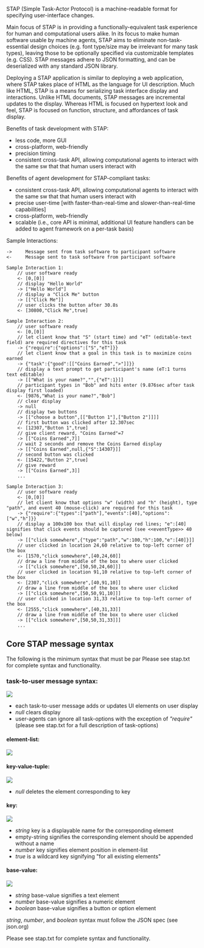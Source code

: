STAP (Simple Task-Actor Protocol) is a machine-readable format for specifying user-interface changes. 

Main focus of STAP is in providing a functionally-equivalent task experience for human and computational users alike.
In its focus to make human software usable by machine agents, STAP aims to eliminate non-task-essential design choices (e.g. font type/size may be irrelevant for many task types), leaving those to be optionally specified via customizable templates (e.g. CSS).
STAP messages adhere to JSON formatting, and can be deserialized with any standard JSON library.

Deploying a STAP application is similar to deploying a web application, where STAP takes place of HTML as the language for UI description.
Much like HTML, STAP is a means for serializing task interface display and interactions.
Unlike HTML documents, STAP messages are incremental updates to the display.
Whereas HTML is focused on hypertext look and feel, STAP is focused on function, structure, and affordances of task display.

Benefits of task development with STAP:
* less code, more GUI
* cross-platform, web-friendly
* precision timing
* consistent cross-task API, allowing computational agents to interact with the same sw that that human users interact with

Benefits of agent development for STAP-compliant tasks:
* consistent cross-task API, allowing computational agents to interact with the same sw that that human users interact with
* precise user-time [with faster-than-real-time and slower-than-real-time capabilities]
* cross-platform, web-friendly
* scalable (i.e., core API is minimal, additional UI feature handlers can be added to agent framework on a per-task basis)


Sample Interactions:

    ->     Message sent from task software to participant software
    <-     Message sent to task software from participant software

    Sample Interaction 1:
        // user software ready
        <- [0,[0]]
        // display "Hello World"
        -> ["Hello World"]
        // display a "Click Me" button
        -> [["Click Me"]]
        // user clicks the button after 30.8s
        <- [30800,"Click Me",true]

    Sample Interaction 2:
        // user software ready
        <- [0,[0]]
        // let client know that "S" (start time) and "eT" (editable-text field) are required directives for this task
        -> {"require":{"options":["S","eT"]}}
        // let client know that a goal in this task is to maximize coins earned
        -> {"task":{"good":[["Coins Earned",">"]]}}
        // display a text prompt to get participant's name (eT:1 turns text editable)
        -> [["What is your name?","",{"eT":1}]]
        // participant types in "Bob" and hits enter (9.876sec after task display first loaded)
        <- [9876,"What is your name?","Bob"]
        // clear display
        -> null
        // display two buttons
        -> [["choose a button",[["Button 1"],["Button 2"]]]]
        // first button was clicked after 12.307sec
        <- [12307,"Button 1",true]
        // give client reward, "Coins Earned"=7
        -> [["Coins Earned",7]]
        // wait 2 seconds and remove the Coins Earned display
        -> [["Coins Earned",null,{"S":14307}]]
        // second button was clicked
        <- [15422,"Button 2",true]
        // give reward
        -> [["Coins Earned",3]]
        ...

    Sample Interaction 3:
        // user software ready
        <- [0,[0]]
        // let client know that options "w" (width) and "h" (height), type "path", and event 40 (mouse-click) are required for this task
        -> {"require":{"types":["path"],"events":[40],"options":["w","h"]}}
        // display a 100x100 box that will display red lines; "e":[40] signifies that click events should be captured (see <<eventType>> 40 below)
        -> [["click somewhere",{"type":"path","w":100,"h":100,"e":[40]}]]
        // user clicked in location 24,60 relative to top-left corner of the box
        <- [1570,"click somewhere",[40,24,60]]
        // draw a line from middle of the box to where user clicked
        -> [["click somewhere",[50,50,24,60]]]
        // user clicked in location 91,10 relative to top-left corner of the box
        <- [2307,"click somewhere",[40,91,10]]
        // draw a line from middle of the box to where user clicked
        -> [["click somewhere",[50,50,91,10]]]
        // user clicked in location 31,33 relative to top-left corner of the box
        <- [2555,"click somewhere",[40,31,33]]
        // draw a line from middle of the box to where user clicked
        -> [["click somewhere",[50,50,31,33]]]
        ...


## Core STAP message syntax

The following is the minimum syntax that must be par
Please see stap.txt for complete syntax and functionality.

### task-to-user message syntax:
![](https://raw.githubusercontent.com/vdv7/stap/master/diagram/diagram/task-to-user.png)

* each task-to-user message adds or updates UI elements on user display
* *null* clears display
* user-agents can ignore all task-options with the exception of *"require"* (please see stap.txt for a full description of task-options)

#### element-list:
![](https://raw.githubusercontent.com/vdv7/stap/master/diagram/diagram/element-list.png)

#### key-value-tuple:
![](https://raw.githubusercontent.com/vdv7/stap/master/diagram/diagram/key-value-tuple.png)

* *null* deletes the element corresponding to key

#### key:
![](https://raw.githubusercontent.com/vdv7/stap/master/diagram/diagram/key.png)

* *string* key is a displayable name for the corresponding element
* empty-string signifies the corresponding element should be appended without a name
* *number* key signifies element position in element-list
* *true* is a wildcard key signifying "for all existing elements"

#### base-value:
![](https://raw.githubusercontent.com/vdv7/stap/master/diagram/diagram/base-value.png)

* *string* base-value signifies a text element
* *number* base-value signifies a numeric element
* *boolean* base-value signifies a button or option element

*string*, *number*, and *boolean* syntax must follow the JSON spec (see json.org)


Please see stap.txt for complete syntax and functionality.
